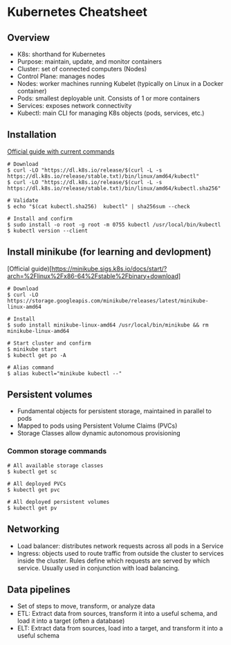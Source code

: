 
# Kubernetes Cheatsheet

## Overview

- K8s: shorthand for Kubernetes
- Purpose: maintain, update, and monitor containers
- Cluster: set of connected computers (Nodes)
- Control Plane: manages nodes
- Nodes: worker machines running Kubelet (typically on Linux in a Docker container)
- Pods: smallest deployable unit. Consists of 1 or more containers
- Services: exposes network connectivity
- Kubectl: main CLI for managing K8s objects (pods, services, etc.)

## Installation

[Official guide with current commands](https://kubernetes.io/docs/tasks/tools/install-kubectl-linux/)

~~~
# Download
$ curl -LO "https://dl.k8s.io/release/$(curl -L -s https://dl.k8s.io/release/stable.txt)/bin/linux/amd64/kubectl"
$ curl -LO "https://dl.k8s.io/release/$(curl -L -s https://dl.k8s.io/release/stable.txt)/bin/linux/amd64/kubectl.sha256"

# Validate
$ echo "$(cat kubectl.sha256)  kubectl" | sha256sum --check

# Install and confirm
$ sudo install -o root -g root -m 0755 kubectl /usr/local/bin/kubectl
$ kubectl version --client
~~~

## Install minikube (for learning and devlopment)

[Official guide)[https://minikube.sigs.k8s.io/docs/start/?arch=%2Flinux%2Fx86-64%2Fstable%2Fbinary+download]

~~~
# Download
$ curl -LO https://storage.googleapis.com/minikube/releases/latest/minikube-linux-amd64

# Install
$ sudo install minikube-linux-amd64 /usr/local/bin/minikube && rm minikube-linux-amd64

# Start cluster and confirm
$ minikube start
$ kubectl get po -A

# Alias command
$ alias kubectl="minikube kubectl --"
~~~

## Persistent volumes

- Fundamental objects for persistent storage, maintained in parallel to pods
- Mapped to pods using Persistent Volume Claims (PVCs)
- Storage Classes allow dynamic autonomous provisioning

### Common storage commands

~~~
# All available storage classes
$ kubectl get sc

# All deployed PVCs
$ kubectl get pvc

# All deployed persistent volumes
$ kubectl get pv
~~~

## Networking

- Load balancer: distributes network requests across all pods in a Service
- Ingress: objects used to route traffic from outside the cluster to services inside the cluster. Rules define which requests are served by which service. Usually used in conjunction with load balancing.

## Data pipelines

- Set of steps to move, transform, or analyze data
- ETL: Extract data from sources, transform it into a useful schema, and load it into a target (often a database)
- ELT: Extract data from sources, load into a target, and transform it into a useful schema
